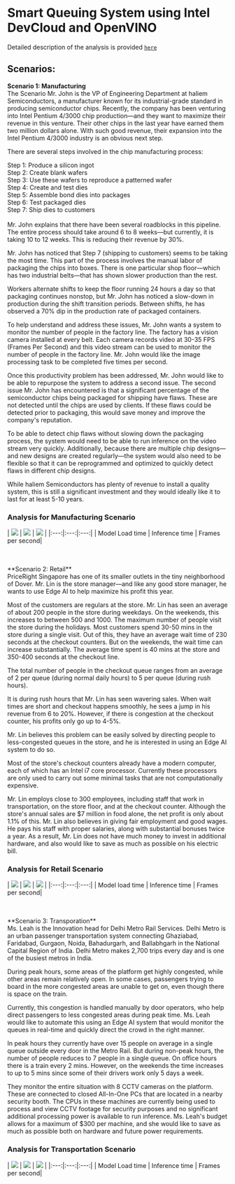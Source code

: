 # Smart Queuing System using Intel DevCloud and OpenVINO

Detailed description of the analysis is provided [`here`](hardware-proposal.pdf)
## Scenarios:
**Scenario 1: Manufacturing** <br> The Scenario Mr. John is the VP of Engineering Department at haliem Semiconductors, a manufacturer known for its industrial-grade standard in producing semiconductor chips. Recently, the company has been venturing into Intel Pentium 4/3000 chip production—and they want to maximize their revenue in this venture. Their other chips in the last year have earned them two million dollars alone. With such good revenue, their expansion into the Intel Pentium 4/3000 industry is an obvious next step.

There are several steps involved in the chip manufacturing process:

Step 1: Produce a silicon ingot <br> Step 2: Create blank wafers <br> Step 3: Use these wafers to reproduce a patterned wafer <br> Step 4: Create and test dies <br> Step 5: Assemble bond dies into packages <br> Step 6: Test packaged dies <br> Step 7: Ship dies to customers <br> 
<br>
Mr. John explains that there have been several roadblocks in this pipeline. The entire process should take around 6 to 8 weeks—but currently, it is taking 10 to 12 weeks. This is reducing their revenue by 30%.

Mr. John has noticed that Step 7 (shipping to customers) seems to be taking the most time. This part of the process involves the manual labor of packaging the chips into boxes. There is one particular shop floor—which has two industrial belts—that has shown slower production than the rest.

Workers alternate shifts to keep the floor running 24 hours a day so that packaging continues nonstop, but Mr. John has noticed a slow-down in production during the shift transition periods. Between shifts, he has observed a 70% dip in the production rate of packaged containers.

To help understand and address these issues, Mr. John wants a system to monitor the number of people in the factory line. The factory has a vision camera installed at every belt. Each camera records video at 30-35 FPS (Frames Per Second) and this video stream can be used to monitor the number of people in the factory line. Mr. John would like the image processing task to be completed five times per second.

Once this productivity problem has been addressed, Mr. John would like to be able to repurpose the system to address a second issue. The second issue Mr. John has encountered is that a significant percentage of the semiconductor chips being packaged for shipping have flaws. These are not detected until the chips are used by clients. If these flaws could be detected prior to packaging, this would save money and improve the company's reputation.

To be able to detect chip flaws without slowing down the packaging process, the system would need to be able to run inference on the video stream very quickly. Additionally, because there are multiple chip designs—and new designs are created regularly—the system would also need to be flexible so that it can be reprogrammed and optimized to quickly detect flaws in different chip designs.

While haliem Semiconductors has plenty of revenue to install a quality system, this is still a significant investment and they would ideally like it to last for at least 5-10 years.

### Analysis for Manufacturing Scenario
<p>
| <img src="images/M_lt.png"> | <img src="images/M_it.png"> | <img src="images/M_fps.png"> |
|:---:|:---:|:---:|
| Model Load time | Inference time | Frames per second|
 </p>

<br>
<br>
**Scenario 2: Retail** <br> 
PriceRight Singapore has one of its smaller outlets in the tiny neighborhood of Dover. Mr. Lin is the store manager—and like any good store manager, he wants to use Edge AI to help maximize his profit this year.

Most of the customers are regulars at the store. Mr. Lin has seen an average of about 200 people in the store during weekdays. On the weekends, this increases to between 500 and 1000. The maximum number of people visit the store during the holidays. Most customers spend 30-50 mins in the store during a single visit. Out of this, they have an average wait time of 230 seconds at the checkout counters. But on the weekends, the wait time can increase substantially. The average time spent is 40 mins at the store and 350-400 seconds at the checkout line.

The total number of people in the checkout queue ranges from an average of 2 per queue (during normal daily hours) to 5 per queue (during rush hours).

It is during rush hours that Mr. Lin has seen wavering sales. When wait times are short and checkout happens smoothly, he sees a jump in his revenue from 6 to 20%. However, if there is congestion at the checkout counter, his profits only go up to 4-5%.

Mr. Lin believes this problem can be easily solved by directing people to less-congested queues in the store, and he is interested in using an Edge AI system to do so.

Most of the store's checkout counters already have a modern computer, each of which has an Intel i7 core processor. Currently these processors are only used to carry out some minimal tasks that are not computationally expensive.

Mr. Lin employs close to 300 employees, including staff that work in transportation, on the store floor, and at the checkout counter. Although the store's annual sales are $7 million in food alone, the net profit is only about 1.1% of this. Mr. Lin also believes in giving fair employment and good wages. He pays his staff with proper salaries, along with substantial bonuses twice a year. As a result, Mr. Lin does not have much money to invest in additional hardware, and also would like to save as much as possible on his electric bill.

### Analysis for Retail Scenario
<p>
| <img src="images/R_lt.png"> | <img src="images/R_it.png"> | <img src="images/R_fps.png"> |
|:---:|:---:|:---:|
| Model load time | Inference time | Frames per second|
 </p>

<br>
<br>
**Scenario 3: Transporation** <br>
Ms. Leah is the Innovation head for Delhi Metro Rail Services. Delhi Metro is an urban passenger transportation system connecting Ghaziabad, Faridabad, Gurgaon, Noida, Bahadurgarh, and Ballabhgarh in the National Capital Region of India. Delhi Metro makes 2,700 trips every day and is one of the busiest metros in India.

During peak hours, some areas of the platform get highly congested, while other areas remain relatively open. In some cases, passengers trying to board in the more congested areas are unable to get on, even though there is space on the train.

Currently, this congestion is handled manually by door operators, who help direct passengers to less congested areas during peak time. Ms. Leah would like to automate this using an Edge AI system that would monitor the queues in real-time and quickly direct the crowd in the right manner.

In peak hours they currently have over 15 people on average in a single queue outside every door in the Metro Rail. But during non-peak hours, the number of people reduces to 7 people in a single queue. On office hours there is a train every 2 mins. However, on the weekends the time increases to up to 5 mins since some of their drivers work only 5 days a week.

They monitor the entire situation with 8 CCTV cameras on the platform. These are connected to closed All-In-One PCs that are located in a nearby security booth. The CPUs in these machines are currently being used to process and view CCTV footage for security purposes and no significant additional processing power is available to run inference. Ms. Leah's budget allows for a maximum of $300 per machine, and she would like to save as much as possible both on hardware and future power requirements.

### Analysis for Transportation Scenario
<p>
| <img src="images/T_lt.png"> | <img src="images/T_it.png"> | <img src="images/T_fps.png"> |
|:---:|:---:|:---:|
| Model Load time | Inference time | Frames per second|
 </p>